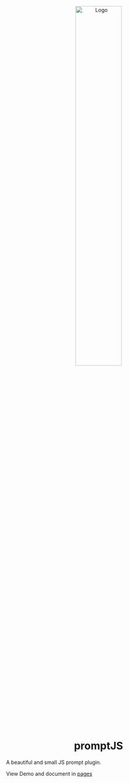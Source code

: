 <div align=center><img src="https://i.loli.net/2020/12/05/fIXEWDl8co1Qvs2.png" alt="Logo" border="0" width="50%" /></div>

<div align=center><h1>promptJS</h1></div>

A beautiful and small JS prompt plugin.

View Demo and document in [pages](https://solomonleon.github.io/promptjs/)

